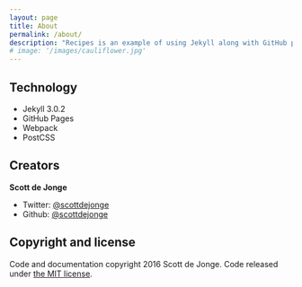 ```yaml
---
layout: page
title: About
permalink: /about/
description: "Recipes is an example of using Jekyll along with GitHub pages to easily manage recipes."
# image: '/images/cauliflower.jpg'
---
```


## Technology

* Jekyll 3.0.2
* GitHub Pages
* Webpack
* PostCSS

## Creators

**Scott de Jonge**

- Twitter: [@scottdejonge](https://twitter.com/scottdejonge)
- Github: [@scottdejonge](https://github.com/scottdejonge)

## Copyright and license

Code and documentation copyright 2016 Scott de Jonge. Code released under [the MIT license](https://github.com/scottdejonge/recipes/LICENSE).